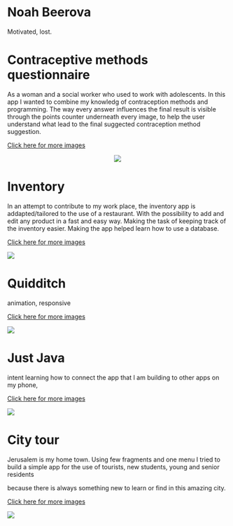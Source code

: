 # Noah Beerova
Motivated, lost.


Contraceptive methods questionnaire
=======================================
As a woman and a social worker who used to work with adolescents.
In this app I wanted to combine my knowledg of contraception methods and programming.
The way every answer influences the final result is visible through the points counter underneath every image,
to help the user understand what lead to the final suggected contraception method suggestion.

[Click here for more images](bcquizGallery)

<p align="center">
  <img src="images/BCquiz1.PNG" style="max-height: 400px" />
</p>


Inventory
=========
In an attempt to contribute to my work place, 
the inventory app is addapted/tailored to the use of a restaurant.
With the possibility to add and edit any product in a fast and easy way.
Making the task of keeping track of the inventory easier.
Making the app helped learn how to use a database.
 
[Click here for more images](InventoryGallery)

![](images/Inventory1.PNG)

Quidditch
=========
animation, responsive

[Click here for more images](QuidditchGallery)

![](images/Quidditch1.PNG)


Just Java
=========
intent
learning how to connect the app that I am building to other apps on my phone,

[Click here for more images](JustJavaGallery)

![](images/JustJava1.PNG)

City tour
=========
Jerusalem is my home town.
Using few fragments and one menu I tried to build a simple app for the use of tourists, new students,
young and senior residents

because there is always something new to learn or find in this amazing city.


[Click here for more images](CityTourGallery)

![](images/CityTour1.PNG)
